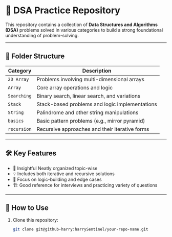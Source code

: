 # 📘 DSA Practice Repository

This repository contains a collection of **Data Structures and Algorithms (DSA)** problems solved in various categories to build a strong foundational understanding of problem-solving.

---

## 📂 Folder Structure

| Category     | Description                                       |
|--------------|---------------------------------------------------|
| `2D Array`   | Problems involving multi-dimensional arrays       |
| `Array`      | Core array operations and logic                   |
| `Searching`  | Binary search, linear search, and variations      |
| `Stack`      | Stack-based problems and logic implementations    |
| `String`     | Palindrome and other string manipulations         |
| `basics`     | Basic pattern problems (e.g., mirror pyramid)     |
| `recursion`  | Recursive approaches and their iterative forms    |

---

## 🛠️ Key Features

- 📌 Insightful Neatly organized topic-wise
- 💡 Includes both iterative and recursive solutions
- 🧠 Focus on logic-building and edge cases
- 🏗️ Good reference for interviews and practicing variety of questions

---

## 🚀 How to Use

1. Clone this repository:

   ```bash
   git clone git@github-harry:harrySentinel/your-repo-name.git
